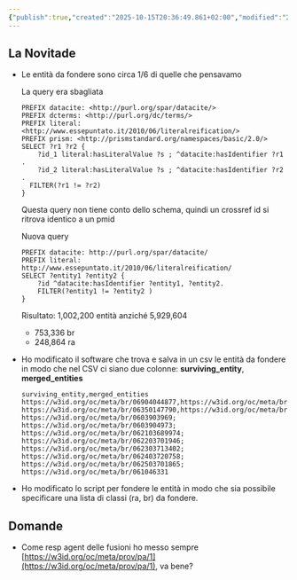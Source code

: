 ```yaml
---
{"publish":true,"created":"2025-10-15T20:36:49.861+02:00","modified":"2025-10-15T19:37:03.000+02:00","cssclasses":""}
---
```



## La Novitade

- Le entità da fondere sono circa 1/6  di quelle che pensavamo
    
    La query era sbagliata
    
    ```sparql
    PREFIX datacite: <http://purl.org/spar/datacite/>
    PREFIX dcterms: <http://purl.org/dc/terms/>
    PREFIX literal: <http://www.essepuntato.it/2010/06/literalreification/>
    PREFIX prism: <http://prismstandard.org/namespaces/basic/2.0/>
    SELECT ?r1 ?r2 {
        ?id_1 literal:hasLiteralValue ?s ; ^datacite:hasIdentifier ?r1 .
        ?id_2 literal:hasLiteralValue ?s ; ^datacite:hasIdentifier ?r2 .
      FILTER(?r1 != ?r2)
    }
    ```
    
    Questa query non tiene conto dello schema, quindi un crossref id si ritrova identico a un pmid
    
    Nuova query
    
    ```sparql
    PREFIX datacite: http://purl.org/spar/datacite/
    PREFIX literal: http://www.essepuntato.it/2010/06/literalreification/
    SELECT ?entity1 ?entity2 {
    	?id ^datacite:hasIdentifier ?entity1, ?entity2.
    	FILTER(?entity1 != ?entity2 )
    }
    ```
    
    Risultato: 1,002,200 entità anziché 5,929,604
    
    - 753,336 br
    - 248,864 ra
- Ho modificato il software che trova e salva in un csv le entità da fondere in modo che nel CSV ci siano due colonne: **surviving_entity**, **merged_entities**
    
    ```csv
    surviving_entity,merged_entities
    https://w3id.org/oc/meta/br/06904044877,https://w3id.org/oc/meta/br/061601850
    https://w3id.org/oc/meta/br/06350147790,https://w3id.org/oc/meta/br/0603903711; https://w3id.org/oc/meta/br/0603903969; https://w3id.org/oc/meta/br/0603904973; https://w3id.org/oc/meta/br/062103689974; https://w3id.org/oc/meta/br/062203701946; https://w3id.org/oc/meta/br/062303713402; https://w3id.org/oc/meta/br/062403720758; https://w3id.org/oc/meta/br/062503701865; https://w3id.org/oc/meta/br/061046331
    ```
    
- Ho modificato lo script per fondere le entità in modo che sia possibile specificare una lista di classi (ra, br) da fondere.

## Domande

- Come resp agent delle fusioni ho messo sempre [https://w3id.org/oc/meta/prov/pa/1](https://w3id.org/oc/meta/prov/pa/1), va bene?